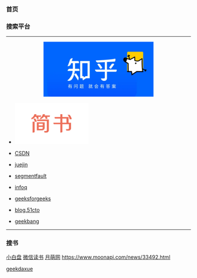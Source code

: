 ### 首页

### 搜索平台

---

<!-- - [![](./docs/images/zhihu.png){:height="100px" width="400px"}](https://www.zhihu.com/)
- [![](./docs/images/zhihu.png =100x100)](https://www.zhihu.com/) -->
 <div align="center"> <img src="./docs/images/zhihu.png" width="300" height="150" /> </div>

- [![](./docs/images/jianshu.png)](https://www.jianshu.com/)
- [CSDN](https://www.csdn.net/)
- [juejin](https://juejin.cn/)
- [segmentfault](https://segmentfault.com/)
- [infoq](https://www.infoq.cn/)

- [geeksforgeeks](https://www.geeksforgeeks.org/html/)
- [blog.51cto](https://blog.51cto.com/u_15490526/5291263)
- [geekbang](https://s.geekbang.org/)
---

### 搜书
[小白盘](https://www.xiaobaipan.com/)
[微信读书](https://developers.weixin.qq.com/miniprogram/dev/framework/)
[月萌网](https://www.moonapi.com/news/books/id/172.html)
https://www.moonapi.com/news/33492.html

[](https://www.moonapi.com/news/30053.html)
[geekdaxue](http://geekdaxue.co/)

